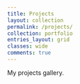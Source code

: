 ```yaml
---
title: Projects
layout: collection
permalink: /projects/
collection: portfolio
entries_layout: grid
classes: wide
comments: true
---
```


My projects gallery.